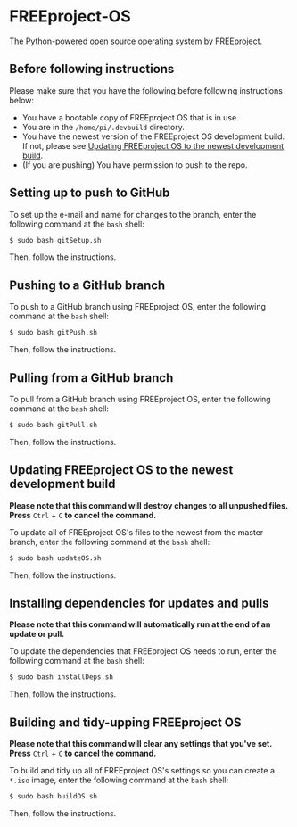 # FREEproject-OS
The Python-powered open source operating system by FREEproject.

## Before following instructions
Please make sure that you have the following before following instructions below:

* You have a bootable copy of FREEproject OS that is in use.
* You are in the `/home/pi/.devbuild` directory.
* You have the newest version of the FREEproject OS development build. If not, please see [Updating FREEproject OS to the newest development build](https://github.com/FREEproject-OSS/FREEproject-OS#updating-freeproject-os-to-the-newest-development-build).
* (If you are pushing) You have permission to push to the repo.

## Setting up to push to GitHub
To set up the e-mail and name for changes to the branch, enter the following command at the `bash` shell:

```bash
$ sudo bash gitSetup.sh
```

Then, follow the instructions.

## Pushing to a GitHub branch
To push to a GitHub branch using FREEproject OS, enter the following command at the `bash` shell:

```bash
$ sudo bash gitPush.sh
```

Then, follow the instructions.

## Pulling from a GitHub branch
To pull from a GitHub branch using FREEproject OS, enter the following command at the `bash` shell:

```bash
$ sudo bash gitPull.sh
```

Then, follow the instructions.

## Updating FREEproject OS to the newest development build
**Please note that this command will destroy changes to all unpushed files. Press** `Ctrl` + `C` **to cancel the command.** 

To update all of FREEproject OS's files to the newest from the master branch, enter the following command at the `bash` shell:

```bash
$ sudo bash updateOS.sh
```

Then, follow the instructions.

## Installing dependencies for updates and pulls
**Please note that this command will automatically run at the end of an update or pull.** 

To update the dependencies that FREEproject OS needs to run, enter the following command at the `bash` shell:

```bash
$ sudo bash installDeps.sh
```

Then, follow the instructions.

## Building and tidy-upping FREEproject OS
**Please note that this command will clear any settings that you've set. Press** `Ctrl` + `C` **to cancel the command.** 

To build and tidy up all of FREEproject OS's settings so you can create a `*.iso` image, enter the following command at the `bash` shell:

```bash
$ sudo bash buildOS.sh
```

Then, follow the instructions.
